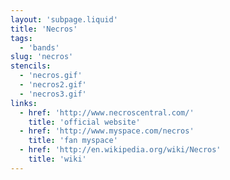 ```yaml
---
layout: 'subpage.liquid'
title: 'Necros'
tags:
  - 'bands'
slug: 'necros'
stencils:
  - 'necros.gif'
  - 'necros2.gif'
  - 'necros3.gif'
links:
  - href: 'http://www.necroscentral.com/'
    title: 'official website'
  - href: 'http://www.myspace.com/necros'
    title: 'fan myspace'
  - href: 'http://en.wikipedia.org/wiki/Necros'
    title: 'wiki'
---
```

